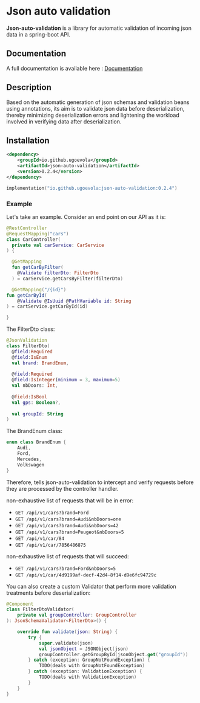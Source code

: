 # Json auto validation
**Json-auto-validation** is a library for automatic validation of incoming
json data in a spring-boot API.

## Documentation

A full documentation is available here : [Documentation](https://github.com/ugoevola/json-auto-validation/blob/main/documentation)


## Description

Based on the automatic generation of json schemas and validation beans using annotations,
its aim is to validate json data before deserialization,
thereby minimizing deserialization errors and lightening the workload
involved in verifying data after deserialization.

## Installation

```xml
<dependency>
    <groupId>io.github.ugoevola</groupId>
    <artifactId>json-auto-validation</artifactId>
    <version>0.2.4</version>
</dependency>
```

```kts
implementation("io.github.ugoevola:json-auto-validation:0.2.4")
```

### Example
  Let's take an example. Consider an end point on our API as it is:

  ```kotlin
  @RestController
  @RequestMapping("cars")
  class CarController(
    private val carService: CarService
  ) {

    @GetMapping
    fun getCarByFilter(
      @Validate filterDto: FilterDto
    ) = carService.getCarsByFilter(filterDto)

    @GetMapping("/{id}")
  fun getCarById(
      @Validate @IsUuid @PathVariable id: String
  ) = cartService.getCarById(id)

}
```

The FilterDto class:
```kotlin
@JsonValidation
class FilterDto(
  @field:Required
  @field:IsEnum
  val brand: BrandEnum,
  
  @field:Required
  @field:IsInteger(minimum = 3, maximum=5)
  val nbDoors: Int,
  
  @field:IsBool
  val gps: Boolean?,
    
  val groupId: String  
)
```

The BrandEnum class:
```kotlin
enum class BrandEnum {
    Audi,
    Ford,
    Mercedes,
    Volkswagen
}
```

Therefore, tells json-auto-validation to intercept and verify
requests before they are processed by the controller handler.

non-exhaustive list of requests that will be in error:
- `GET /api/v1/cars?brand=Ford`
- `GET /api/v1/cars?brand=Audi&nbDoors=one`
- `GET /api/v1/cars?brand=Audi&nbDoors=42`
- `GET /api/v1/cars?brand=Peugeot&nbDoors=5`
- `GET /api/v1/car/84`
- `GET /api/v1/car/7856486875`

non-exhaustive list of requests that will succeed:
- `GET /api/v1/cars?brand=Ford&nbDoors=5`
- `GET /api/v1/car/4d9199af-decf-42d4-8f14-d9e6fc94729c`

You can also create a custom Validator that perform more validation treatments before deserialization:
```kotlin
@Component
class FilterDtoValidator(
    private val groupController: GroupController
): JsonSchemaValidator<FilterDto>() {

    override fun validate(json: String) {   
        try {
            super.validate(json)
            val jsonObject = JSONObject(json)
            groupController.getGroupById(jsonObject.get("groupId"))
        } catch (exception: GroupNotFoundException) {
            TODO(deals with GroupNotFoundException)
        } catch (exception: ValidationException) {
            TODO(deals with ValidationException)
        }
    }
}
```

